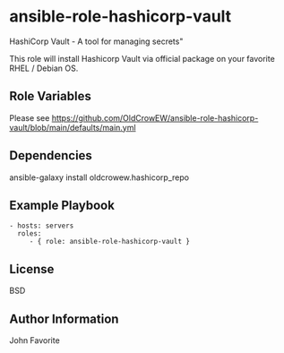 # ansible-role-hashicorp-vault

HashiCorp Vault - A tool for managing secrets"

This role will install Hashicorp Vault via official package on your favorite RHEL / Debian OS.

## Role Variables
Please see https://github.com/OldCrowEW/ansible-role-hashicorp-vault/blob/main/defaults/main.yml 

## Dependencies
ansible-galaxy install oldcrowew.hashicorp_repo

## Example Playbook

    - hosts: servers
      roles:
         - { role: ansible-role-hashicorp-vault }

## License

BSD

## Author Information

John Favorite